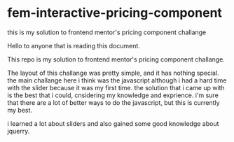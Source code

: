 # fem-interactive-pricing-component
this is my solution to frontend mentor's pricing component challange

Hello to anyone that is reading this document.

This repo is my solution to frontend mentor's pricing component challange.

The layout of this challange was pretty simple, and it has nothing special.
the main challange here i think was the javascript although i had a hard time with the slider because it was my first time.
the solution that i came up with is the best that i could, cnsidering my knowledge and exprience.
i'm sure that there are a lot of better ways to do the javascript, but this is currently my best.

i learned a lot about sliders and also gained some good knowledge about jquerry.
